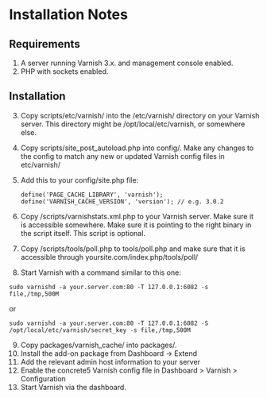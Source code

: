 # Installation Notes

## Requirements

1. A server running Varnish 3.x. and management console enabled.
2. PHP with sockets enabled.

## Installation

3. Copy scripts/etc/varnish/ into the /etc/varnish/ directory on your Varnish server. This directory might be /opt/local/etc/varnish, or somewhere else.
4. Copy scripts/site\_post\_autoload.php into config/. Make any changes to the config to match any new or updated Varnish config files in etc/varnish/
5. Add this to your config/site.php file:

	`define('PAGE_CACHE_LIBRARY', 'varnish');`
	`define('VARNISH_CACHE_VERSION', 'version'); // e.g. 3.0.2`
	
6. Copy /scripts/varnishstats.xml.php to your Varnish server. Make sure it is accessible somewhere. Make sure it is pointing to the right binary in the script itself. This script is optional.
7. Copy /scripts/tools/poll.php to tools/poll.php and make sure that it is accessible through yoursite.com/index.php/tools/poll/
8. Start Varnish with a command similar to this one:

 `sudo varnishd -a your.server.com:80 -T 127.0.0.1:6082 -s file,/tmp,500M`
	
or

 `sudo varnishd -a your.server.com:80 -T 127.0.0.1:6082 -S /opt/local/etc/varnish/secret_key -s file,/tmp,500M`

9. Copy packages/varnish\_cache/ into packages/.
10. Install the add-on package from Dashboard -> Extend
11. Add the relevant admin host information to your server
12. Enable the concrete5 Varnish config file in Dashboard > Varnish > Configuration
13. Start Varnish via the dashboard.
